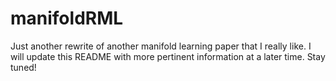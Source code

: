 manifoldRML
===========

Just another rewrite of another manifold learning paper that I really
like. I will update this README with more pertinent information at a
later time. Stay tuned!
